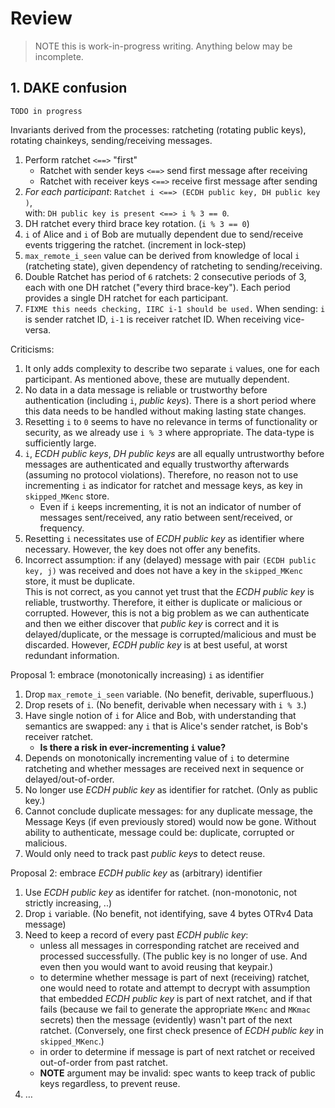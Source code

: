 # Review

> NOTE this is work-in-progress writing. Anything below may be incomplete.

## 1. DAKE confusion

`TODO in progress`

Invariants derived from the processes: ratcheting (rotating public keys), rotating chainkeys, sending/receiving messages.

1.  Perform ratchet `<==>` "first"
    - Ratchet with sender keys `<==>` send first message after receiving
    - Ratchet with receiver keys `<==>` receive first message after sending
1.  _For each participant_: `Ratchet i <==> (ECDH public key, DH public key )`,  
    with: `DH public key is present <==> i % 3 == 0`.
1.  DH ratchet every third brace key rotation. (`i % 3 == 0`)
1.  `i` of Alice and `i` of Bob are mutually dependent due to send/receive events triggering the ratchet. (increment in lock-step)
1.  `max_remote_i_seen` value can be derived from knowledge of local `i` (ratcheting state), given dependency of ratcheting to sending/receiving.
1.  Double Ratchet has period of `6` ratchets: 2 consecutive periods of 3, each with one DH ratchet ("every third brace-key"). Each period provides a single DH ratchet for each participant.
1.  `FIXME this needs checking, IIRC i-1 should be used.` When sending: `i` is sender ratchet ID, `i-1` is receiver ratchet ID. When receiving vice-versa.

Criticisms:

1.  It only adds complexity to describe two separate `i` values, one for each participant. As mentioned above, these are mutually dependent.
1.  No data in a data message is reliable or trustworthy before authentication (including `i`, _public keys_). There is a short period where this data needs to be handled without making lasting state changes.
1.  Resetting `i` to `0` seems to have no relevance in terms of functionality or security, as we already use `i % 3` where appropriate. The data-type is sufficiently large.
1.  `i`, _ECDH public keys_, _DH public keys_ are all equally untrustworthy before messages are authenticated and equally trustworthy afterwards (assuming no protocol violations). Therefore, no reason not to use incrementing `i` as indicator for ratchet and message keys, as key in `skipped_MKenc` store.
    - Even if `i` keeps incrementing, it is not an indicator of number of messages sent/received, any ratio between sent/received, or frequency.
1.  Resetting `i` necessitates use of _ECDH public key_ as identifier where necessary. However, the key does not offer any benefits.
1.  Incorrect assumption: if any (delayed) message with pair `(ECDH public key, j)` was received and does not have a key in the `skipped_MKenc` store, it must be duplicate.  
    This is not correct, as you cannot yet trust that the _ECDH public key_ is reliable, trustworthy. Therefore, it either is duplicate or malicious or corrupted. However, this is not a big problem as we can authenticate and then we either discover that _public key_ is correct and it is delayed/duplicate, or the message is corrupted/malicious and must be discarded. However, _ECDH public key_ is at best useful, at worst redundant information.

Proposal 1: embrace (monotonically increasing) `i` as identifier

1.  Drop `max_remote_i_seen` variable. (No benefit, derivable, superfluous.)
1.  Drop resets of `i`. (No benefit, derivable when necessary with `i % 3`.)
1.  Have single notion of `i` for Alice and Bob, with understanding that semantics are swapped: any `i` that is Alice's sender ratchet, is Bob's receiver ratchet.
    - __Is there a risk in ever-incrementing `i` value?__
1.  Depends on monotonically incrementing value of `i` to determine ratcheting and whether messages are received next in sequence or delayed/out-of-order.
1.  No longer use _ECDH public key_ as identifier for ratchet. (Only as public key.)
1.  Cannot conclude duplicate messages: for any duplicate message, the Message Keys (if even previously stored) would now be gone. Without ability to authenticate, message could be: duplicate, corrupted or malicious.
1.  Would only need to track past _public keys_ to detect reuse.

Proposal 2: embrace _ECDH public key_ as (arbitrary) identifier

1.  Use _ECDH public key_ as identifer for ratchet. (non-monotonic, not strictly increasing, ..)
1.  Drop `i` variable. (No benefit, not identifying, save 4 bytes OTRv4 Data message)
1.  Need to keep a record of every past _ECDH public key_:
    - unless all messages in corresponding ratchet are received and processed successfully. (The public key is no longer of use. And even then you would want to avoid reusing that keypair.)
    - to determine whether message is part of next (receiving) ratchet, one would need to rotate and attempt to decrypt with assumption that embedded _ECDH public key_ is part of next ratchet, and if that fails (because we fail to generate the appropriate `MKenc` and `MKmac` secrets) then the message (evidently) wasn't part of the next ratchet. (Conversely, one first check presence of _ECDH public key_ in `skipped_MKenc`.)
    - in order to determine if message is part of next ratchet or received out-of-order from past ratchet.
    - __NOTE__ argument may be invalid: spec wants to keep track of public keys regardless, to prevent reuse.
1.  …

